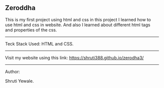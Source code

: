 ﻿<h2>Zeroddha</h2>
This is my first project using html and css in this project I learned how to use html and css in website. And also I learned about different html tags and properties of the css.
<hr>

Teck Stack Used: HTML and CSS.

<hr>

Visit my website using this link: https://shruti388.github.io/zerodha3/
<hr>

Author:

Shruti Yewale.
